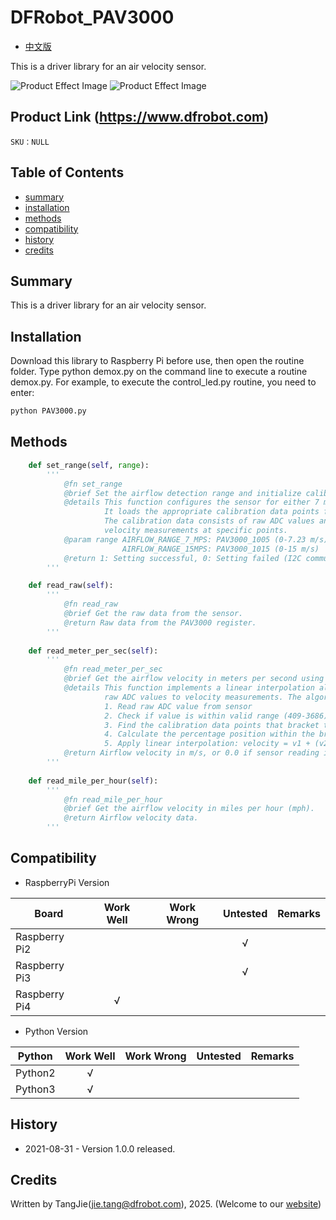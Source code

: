 DFRobot_PAV3000
===========================

- [中文版](./README_CN.md)

This is a driver library for an air velocity sensor.

![Product Effect Image](../../resources/images/SEN0501.png)
![Product Effect Image](../../resources/images/SEN0500.png)

## Product Link (https://www.dfrobot.com)

    SKU：NULL

## Table of Contents

  * [summary](#summary)
  * [installation](#installation)
  * [methods](#methods)
  * [compatibility](#compatibility)
  * [history](#history)
  * [credits](#credits)

## Summary

This is a driver library for an air velocity sensor.

## Installation

Download this library to Raspberry Pi before use, then open the routine folder. Type python demox.py on the command line to execute a routine demox.py. For example, to execute the control_led.py routine, you need to enter:

```python
python PAV3000.py
```

## Methods

```python
    def set_range(self, range):
        '''
            @fn set_range
            @brief Set the airflow detection range and initialize calibration data.
            @details This function configures the sensor for either 7 m/s or 15 m/s range.
                     It loads the appropriate calibration data points for linear interpolation.
                     The calibration data consists of raw ADC values and corresponding 
                     velocity measurements at specific points.
            @param range AIRFLOW_RANGE_7_MPS: PAV3000_1005 (0-7.23 m/s), 
                         AIRFLOW_RANGE_15MPS: PAV3000_1015 (0-15 m/s)
            @return 1: Setting successful, 0: Setting failed (I2C communication error)
        '''

    def read_raw(self):
        '''
            @fn read_raw
            @brief Get the raw data from the sensor.
            @return Raw data from the PAV3000 register.
        '''
    
    def read_meter_per_sec(self):
        '''
            @fn read_meter_per_sec
            @brief Get the airflow velocity in meters per second using linear interpolation.
            @details This function implements a linear interpolation algorithm to convert
                     raw ADC values to velocity measurements. The algorithm works as follows:
                     1. Read raw ADC value from sensor
                     2. Check if value is within valid range (409-3686)
                     3. Find the calibration data points that bracket the raw value
                     4. Calculate the percentage position within the bracket
                     5. Apply linear interpolation: velocity = v1 + (v2-v1) * percentage
            @return Airflow velocity in m/s, or 0.0 if sensor reading is invalid
        '''
    
    def read_mile_per_hour(self):
        '''
            @fn read_mile_per_hour
            @brief Get the airflow velocity in miles per hour (mph).
            @return Airflow velocity data.
        '''
```

## Compatibility

* RaspberryPi Version

| Board        | Work Well | Work Wrong | Untested | Remarks |
| ------------ | :-------: | :--------: | :------: | ------- |
| Raspberry Pi2 |           |            |    √     |         |
| Raspberry Pi3 |           |            |    √     |         |
| Raspberry Pi4 |       √   |            |          |         |

* Python Version

| Python  | Work Well | Work Wrong | Untested | Remarks |
| ------- | :-------: | :--------: | :------: | ------- |
| Python2 |     √     |            |          |         |
| Python3 |     √     |            |          |         |

## History

- 2021-08-31 - Version 1.0.0 released.

## Credits

Written by TangJie(jie.tang@dfrobot.com), 2025. (Welcome to our [website](https://www.dfrobot.com/))
